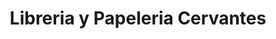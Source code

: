 ---
title: "Libreria y Papeleria Cervantes"
url: /guayaquil/libreria-y-papeleria-cervantes/
shop: libros
---
